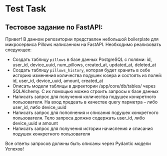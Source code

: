 # Test Task

## Тестовое задание по FastAPI:

Привет! В данном репозитории представлен небольшой boilerplate для микросервиса Pillows написанном на FastAPI. Необходимо реализовать следующее:

- Создать таблицу `pillows` в базе данных PostgreSQL с полями: id, user_id, device_uuid, num_pillows, created_at, updated_at, deleted_at
- Создать таблицу `pillows_history`, которая будет хранить в себе историю изменения количества подушек юзера и состоять из полей: id, user_id, device_uuid, amount, created_at
- Описать модели таблицы в директории /app/core/db/tables/ через SQLAlchemy. С их помощью можно строить запросы к базе данных
- Написать запрос для получения количества подушек конкретного пользователя. На вход предеать в качестве query парметра – либо user_id, либо device_uuid
- Написать запрос для пополнения и списания подушек конкретного пользователя. Тело запроса должно содержать user_id, либо device_uuid и amount
- Написать запрос для получения истории начисления и списания подушек конкретного пользователя

Все ответы запросов должны быть описаны через Pydantic модели
Успехов!
